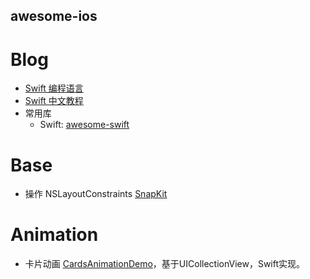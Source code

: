 
## awesome-ios ##

Blog
==

* [Swift 编程语言](https://www.cnswift.org/)
* [Swift 中文教程](https://github.com/numbbbbb/the-swift-programming-language-in-chinese)
* 常用库
   * Swift: [awesome-swift](https://github.com/matteocrippa/awesome-swift)

Base
==

* 操作 NSLayoutConstraints [SnapKit](https://github.com/SnapKit/SnapKit)


Animation
==
* 卡片动画 [CardsAnimationDemo](https://github.com/adow/CardsAnimationDemo)，基于UICollectionView，Swift实现。

